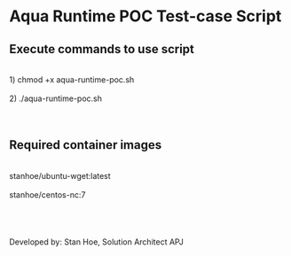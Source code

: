 # Aqua Runtime POC Test-case Script

## Execute commands to use script
<br>1) chmod +x aqua-runtime-poc.sh<br/>
<br>2) ./aqua-runtime-poc.sh<br/>
<br><br/>
## Required container images 
<br>stanhoe/ubuntu-wget:latest<br/>
<br>stanhoe/centos-nc:7</br>
<br><br/>
<br><br/>
Developed by: Stan Hoe, Solution Architect APJ

